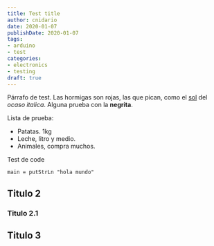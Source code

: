 ```yaml
---
title: Test title
author: cnidario
date: 2020-01-07
publishDate: 2020-01-07
tags:
- arduino
- test
categories: 
- electronics
- testing
draft: true
---
```



Párrafo de test. Las hormigas son rojas, las que pican, como el [sol](www.test.com) del *ocaso italica*. Alguna prueba con la **negrita**.

Lista de prueba:

- Patatas. 1kg
- Leche, litro y medio.
- Animales, compra muchos.


Test de code

``` {#codetest .haskell .numberLines startFrom="100"}
main = putStrLn "hola mundo"
```


## Titulo 2

### Titulo 2.1

## Titulo 3

